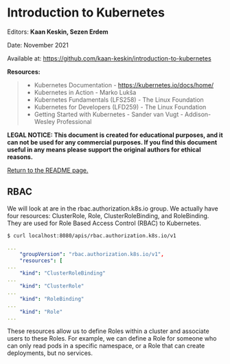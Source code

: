 # Introduction to Kubernetes

Editors: **Kaan Keskin, Sezen Erdem**

Date: November 2021

Available at: https://github.com/kaan-keskin/introduction-to-kubernetes

**Resources:**

> - Kubernetes Documentation - https://kubernetes.io/docs/home/
> - Kubernetes in Action - Marko Lukša 
> - Kubernetes Fundamentals (LFS258) - The Linux Foundation
> - Kubernetes for Developers (LFD259) - The Linux Foundation
> - Getting Started with Kubernetes - Sander van Vugt - Addison-Wesley Professional

**LEGAL NOTICE: This document is created for educational purposes, and it can not be used for any commercial purposes. If you find this document useful in any means please support the original authors for ethical reasons.** 

[Return to the README page.](README.md)

## RBAC

We will look at are in the rbac.authorization.k8s.io group. We actually have four resources: ClusterRole, Role, ClusterRoleBinding, and RoleBinding. They are used for Role Based Access Control (RBAC) to Kubernetes.

```shell
$ curl localhost:8080/apis/rbac.authorization.k8s.io/v1
```

```yaml
... 
    "groupVersion": "rbac.authorization.k8s.io/v1",
    "resources": [ 
... 
    "kind": "ClusterRoleBinding" 
... 
    "kind": "ClusterRole" 
... 
    "kind": "RoleBinding" 
... 
    "kind": "Role" 
...
```

These resources allow us to define Roles within a cluster and associate users to these Roles. For example, we can define a Role for someone who can only read pods in a specific namespace, or a Role that can create deployments, but no services.
